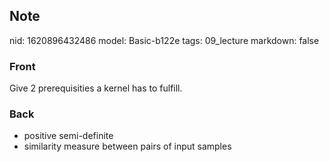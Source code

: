 ## Note
nid: 1620896432486
model: Basic-b122e
tags: 09_lecture
markdown: false

### Front
Give 2 prerequisities a kernel has to fulfill.

### Back
<div>
  <div>
    <ul>
      <li>positive semi-definite
      <li>similarity measure between pairs of input samples
    </ul>
  </div>
</div>
